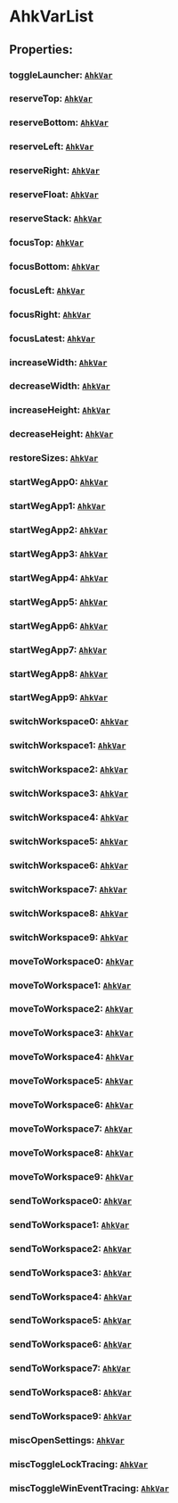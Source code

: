 # **AhkVarList**

## **Properties**:

### toggleLauncher: [`AhkVar`](./AhkVar)

### reserveTop: [`AhkVar`](./AhkVar)

### reserveBottom: [`AhkVar`](./AhkVar)

### reserveLeft: [`AhkVar`](./AhkVar)

### reserveRight: [`AhkVar`](./AhkVar)

### reserveFloat: [`AhkVar`](./AhkVar)

### reserveStack: [`AhkVar`](./AhkVar)

### focusTop: [`AhkVar`](./AhkVar)

### focusBottom: [`AhkVar`](./AhkVar)

### focusLeft: [`AhkVar`](./AhkVar)

### focusRight: [`AhkVar`](./AhkVar)

### focusLatest: [`AhkVar`](./AhkVar)

### increaseWidth: [`AhkVar`](./AhkVar)

### decreaseWidth: [`AhkVar`](./AhkVar)

### increaseHeight: [`AhkVar`](./AhkVar)

### decreaseHeight: [`AhkVar`](./AhkVar)

### restoreSizes: [`AhkVar`](./AhkVar)

### startWegApp0: [`AhkVar`](./AhkVar)

### startWegApp1: [`AhkVar`](./AhkVar)

### startWegApp2: [`AhkVar`](./AhkVar)

### startWegApp3: [`AhkVar`](./AhkVar)

### startWegApp4: [`AhkVar`](./AhkVar)

### startWegApp5: [`AhkVar`](./AhkVar)

### startWegApp6: [`AhkVar`](./AhkVar)

### startWegApp7: [`AhkVar`](./AhkVar)

### startWegApp8: [`AhkVar`](./AhkVar)

### startWegApp9: [`AhkVar`](./AhkVar)

### switchWorkspace0: [`AhkVar`](./AhkVar)

### switchWorkspace1: [`AhkVar`](./AhkVar)

### switchWorkspace2: [`AhkVar`](./AhkVar)

### switchWorkspace3: [`AhkVar`](./AhkVar)

### switchWorkspace4: [`AhkVar`](./AhkVar)

### switchWorkspace5: [`AhkVar`](./AhkVar)

### switchWorkspace6: [`AhkVar`](./AhkVar)

### switchWorkspace7: [`AhkVar`](./AhkVar)

### switchWorkspace8: [`AhkVar`](./AhkVar)

### switchWorkspace9: [`AhkVar`](./AhkVar)

### moveToWorkspace0: [`AhkVar`](./AhkVar)

### moveToWorkspace1: [`AhkVar`](./AhkVar)

### moveToWorkspace2: [`AhkVar`](./AhkVar)

### moveToWorkspace3: [`AhkVar`](./AhkVar)

### moveToWorkspace4: [`AhkVar`](./AhkVar)

### moveToWorkspace5: [`AhkVar`](./AhkVar)

### moveToWorkspace6: [`AhkVar`](./AhkVar)

### moveToWorkspace7: [`AhkVar`](./AhkVar)

### moveToWorkspace8: [`AhkVar`](./AhkVar)

### moveToWorkspace9: [`AhkVar`](./AhkVar)

### sendToWorkspace0: [`AhkVar`](./AhkVar)

### sendToWorkspace1: [`AhkVar`](./AhkVar)

### sendToWorkspace2: [`AhkVar`](./AhkVar)

### sendToWorkspace3: [`AhkVar`](./AhkVar)

### sendToWorkspace4: [`AhkVar`](./AhkVar)

### sendToWorkspace5: [`AhkVar`](./AhkVar)

### sendToWorkspace6: [`AhkVar`](./AhkVar)

### sendToWorkspace7: [`AhkVar`](./AhkVar)

### sendToWorkspace8: [`AhkVar`](./AhkVar)

### sendToWorkspace9: [`AhkVar`](./AhkVar)

### miscOpenSettings: [`AhkVar`](./AhkVar)

### miscToggleLockTracing: [`AhkVar`](./AhkVar)

### miscToggleWinEventTracing: [`AhkVar`](./AhkVar)
